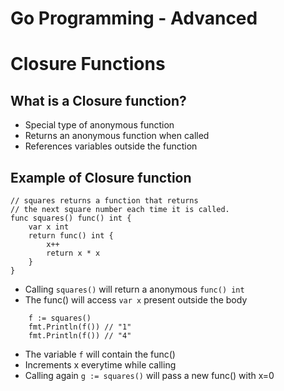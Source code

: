 Go Programming - Advanced
===============

# Closure Functions

## What is a Closure function?
* Special type of anonymous function
* Returns an anonymous function when called
* References variables outside the function

## Example of Closure function

```
// squares returns a function that returns
// the next square number each time it is called.
func squares() func() int {
    var x int
    return func() int {
        x++
        return x * x
    }
}
```

* Calling `squares()` will return a anonymous `func() int`
* The func() will access `var x` present outside the body

```
    f := squares()
    fmt.Println(f()) // "1"
    fmt.Println(f()) // "4"
```

* The variable `f` will contain the func()
* Increments x everytime while calling
* Calling again `g := squares()` will pass a new func() with x=0
